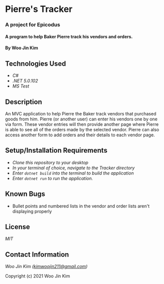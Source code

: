 # Pierre's Tracker
### A project for Epicodus

#### A program to help Baker Pierre track his vendors and orders.

#### By Woo Jin Kim

## Technologies Used

* _C#_
* _.NET 5.0.102_
* _MS Test_

## Description

An MVC application to help Pierre the Baker track vendors that purchased goods from him. Pierre (or another user) can enter his vendors one by one via form. These vendor entries will then provide another page where Pierre is able to see all of the orders made by the selected vendor. Pierre can also access another form to add orders and their details to each vendor page. 

## Setup/Installation Requirements

* _Clone this repository to your desktop_
* _In your terminal of choice, navigate to the Tracker directory_
* _Enter `dotnet build` into the terminal to build the application_
* _Enter `dotnet run` to run the application._

## Known Bugs

* Bullet points and numbered lists in the vendor and order lists aren't displaying properly

## License

_MIT_

## Contact Information

_Woo Jin Kim (kimwoojin211@gmail.com)_

Copyright (c) 2021 Woo Jin Kim